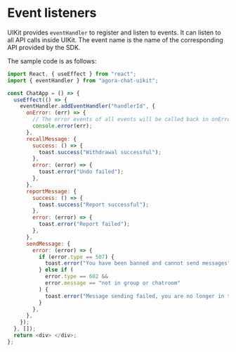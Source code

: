 # Event listeners

UIKit provides `eventHandler` to register and listen to events. It can listen to all API calls inside UIKit. The event name is the name of the corresponding API provided by the SDK.
 
The sample code is as follows:

```javascript
import React, { useEffect } from "react";
import { eventHandler } from "agora-chat-uikit";

const ChatApp = () => {
  useEffect(() => {
    eventHandler.addEventHandler("handlerId", {
      onError: (err) => {
        // The error events of all events will be called back in onError
        console.error(err);
      },
      recallMessage: {
        success: () => {
          toast.success("Withdrawal successful");
        },
        error: (error) => {
          toast.error("Undo failed");
        },
      },
      reportMessage: {
        success: () => {
          toast.success("Report successful");
        },
        error: (error) => {
          toast.error("Report failed");
        },
      },
      sendMessage: {
        error: (error) => {
          if (error.type == 507) {
            toast.error("You have been banned and cannot send messages");
          } else if (
            error.type == 602 &&
            error.message == "not in group or chatroom"
          ) {
            toast.error("Message sending failed, you are no longer in the current group");
          }
        },
      },
    });
  }, []);
  return <div> </div>;
};
```